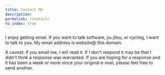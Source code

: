 ```yaml
---
title: Contact Me
description:
permalink: /contact/
no_index: true
---
```


I enjoy getting email. If you want to talk software, jiu-jitsu, or cycling, I want to talk to you. My email address is website@ this domain.

A caveat: If you email me, I will read it. If I don't respond it may be that I didn't think a response was warranted. If you are hoping for a response and it has been a week or more since your original e-mail, please feel free to send another.
